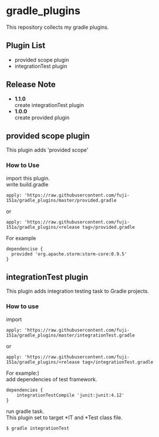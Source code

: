 # gradle_plugins
This repository collects my gradle plugins.
## Plugin List

- provided scope plugin
- integrationTest plugin

## Release Note
- **1.1.0**  
  create integrationTest plugin
- **1.0.0**  
  create provided plugin

## provided scope plugin
This plugin adds 'provided scope'
### How to Use
import this plugin.  
write build.gradle

```
apply: 'https://raw.githubusercontent.com/fuji-151a/gradle_plugins/master/provided.gradle
```
or
```
apply: 'https://raw.githubusercontent.com/fuji-151a/gradle_plugins/<release tag>/provided.gradle
```

For example
```
dependencise {
  provided 'org.apache.storm:storm-core:0.9.5'
}
```

## integrationTest plugin
This plugin adds integration testing task to Gradle projects.
### How to use
import 
```
apply: 'https://raw.githubusercontent.com/fuji-151a/gradle_plugins/master/integrationTest.gradle
```
or
```
apply: 'https://raw.githubusercontent.com/fuji-151a/gradle_plugins/<release tag>/integrationTest.gradle
```
For example:)  
add dependencies of test framework.  
```
dependencies {
    integrationTestCompile 'junit:junit:4.12'
}
```
run gradle task.  
This plugin set to target *IT and *Test class file.  
```
$ gradle integrationTest
```